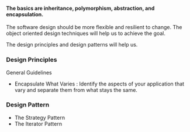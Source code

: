 
#### The basics are inheritance, polymorphism, abstraction, and encapsulation.

The software design should be more flexible and resilient to change. The object oriented design techniques will help us to 
achieve the goal.

The design principles and design patterns will help us.
 
### Design Principles
 General Guidelines
- Encapsulate What Varies : Identify the aspects of your application
that vary and separate them from what stays the same.


### Design Pattern
- The Strategy Pattern
- The Iterator Pattern
